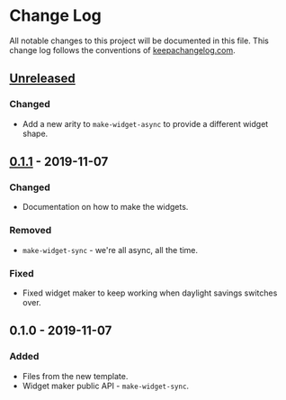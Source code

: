 # Change Log
All notable changes to this project will be documented in this file. This change log follows the conventions of [keepachangelog.com](http://keepachangelog.com/).

## [Unreleased]
### Changed
- Add a new arity to `make-widget-async` to provide a different widget shape.

## [0.1.1] - 2019-11-07
### Changed
- Documentation on how to make the widgets.

### Removed
- `make-widget-sync` - we're all async, all the time.

### Fixed
- Fixed widget maker to keep working when daylight savings switches over.

## 0.1.0 - 2019-11-07
### Added
- Files from the new template.
- Widget maker public API - `make-widget-sync`.

[Unreleased]: https://github.com/your-name/aoc-2017/compare/0.1.1...HEAD
[0.1.1]: https://github.com/your-name/aoc-2017/compare/0.1.0...0.1.1
